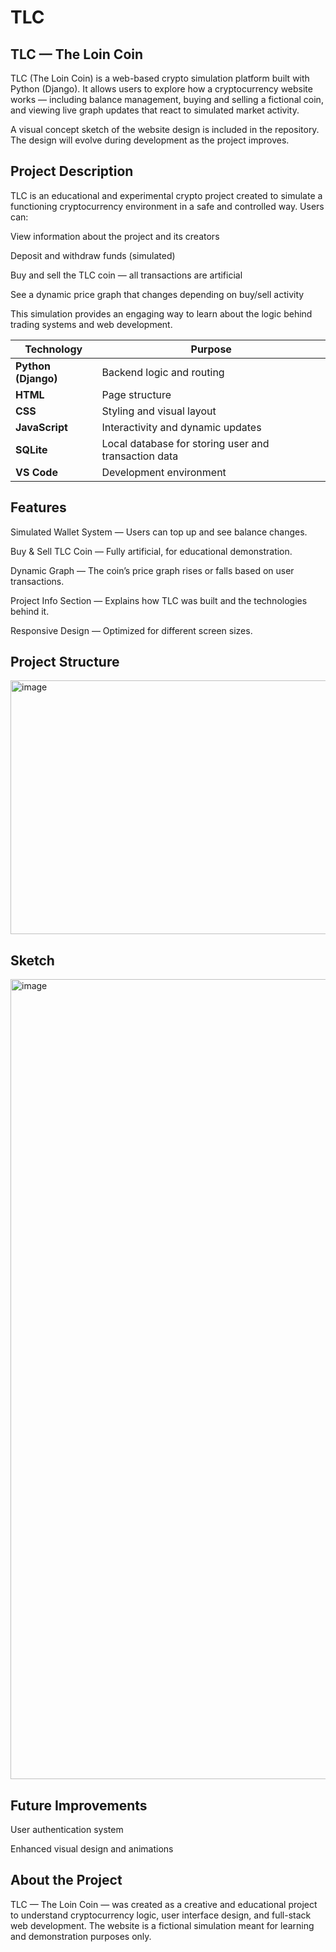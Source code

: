 # TLC

## TLC — The Loin Coin

TLC (The Loin Coin) is a web-based crypto simulation platform built with Python (Django).
It allows users to explore how a cryptocurrency website works — including balance management, buying and selling a fictional coin, and viewing live graph updates that react to simulated market activity.

A visual concept sketch of the website design is included in the repository.
The design will evolve during development as the project improves.

## Project Description

TLC is an educational and experimental crypto project created to simulate a functioning cryptocurrency environment in a safe and controlled way.
Users can:

View information about the project and its creators

Deposit and withdraw funds (simulated)

Buy and sell the TLC coin — all transactions are artificial

See a dynamic price graph that changes depending on buy/sell activity

This simulation provides an engaging way to learn about the logic behind trading systems and web development.

| Technology          | Purpose                                              |
| ------------------- | ---------------------------------------------------- |
| **Python (Django)** | Backend logic and routing                            |
| **HTML**            | Page structure                                       |
| **CSS**             | Styling and visual layout                            |
| **JavaScript**      | Interactivity and dynamic updates                    |
| **SQLite**          | Local database for storing user and transaction data |
| **VS Code**         | Development environment                              |

## Features

Simulated Wallet System — Users can top up and see balance changes.

Buy & Sell TLC Coin — Fully artificial, for educational demonstration.

Dynamic Graph — The coin’s price graph rises or falls based on user transactions.

Project Info Section — Explains how TLC was built and the technologies behind it.

Responsive Design — Optimized for different screen sizes.

## Project Structure
<img width="936" height="406" alt="image" src="https://github.com/user-attachments/assets/7c85799f-4087-4d48-83c9-d3f2549853ee" />

## Sketch
<img width="991" height="1280" alt="image" src="https://github.com/user-attachments/assets/e7d1631d-9166-4b30-9414-1b55e7280d48" />

## Future Improvements

User authentication system

Enhanced visual design and animations

## About the Project

TLC — The Loin Coin — was created as a creative and educational project to understand cryptocurrency logic, user interface design, and full-stack web development.
The website is a fictional simulation meant for learning and demonstration purposes only.
